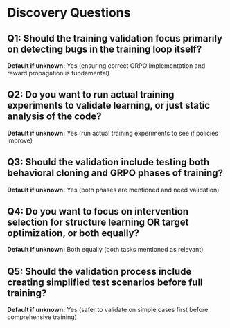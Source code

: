 # Discovery Questions

## Q1: Should the training validation focus primarily on detecting bugs in the training loop itself?
**Default if unknown:** Yes (ensuring correct GRPO implementation and reward propagation is fundamental)

## Q2: Do you want to run actual training experiments to validate learning, or just static analysis of the code?
**Default if unknown:** Yes (run actual training experiments to see if policies improve)

## Q3: Should the validation include testing both behavioral cloning and GRPO phases of training?
**Default if unknown:** Yes (both phases are mentioned and need validation)

## Q4: Do you want to focus on intervention selection for structure learning OR target optimization, or both equally?
**Default if unknown:** Both equally (both tasks mentioned as relevant)

## Q5: Should the validation process include creating simplified test scenarios before full training?
**Default if unknown:** Yes (safer to validate on simple cases first before comprehensive training)
